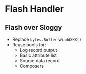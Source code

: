 # Flash Handler

## Flash over Sloggy

* Replace `bytes.Buffer` w/`addXXX()`
* Reuse pools for:
    - Log record output
    - Basic attribute list
    - Source data record
    - Composers
